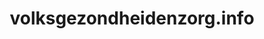 ---
layout: post
title:  "volksgezondheidenzorg.info"
internal_url:  "/dutchgov/volksgezondheidenzorg.info.html"
categories: dutchgov
---